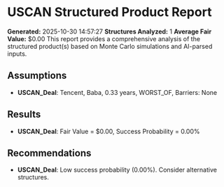 
# USCAN Structured Product Report
**Generated:** 2025-10-30 14:57:27
**Structures Analyzed:** 1
**Average Fair Value:** $0.00
This report provides a comprehensive analysis of the structured product(s) based on Monte Carlo simulations and AI-parsed inputs.


## Assumptions
- **USCAN_Deal**: Tencent, Baba, 0.33 years, WORST_OF, Barriers: None

## Results
- **USCAN_Deal**: Fair Value = $0.00, Success Probability = 0.00%

## Recommendations
- **USCAN_Deal**: Low success probability (0.00%). Consider alternative structures.
